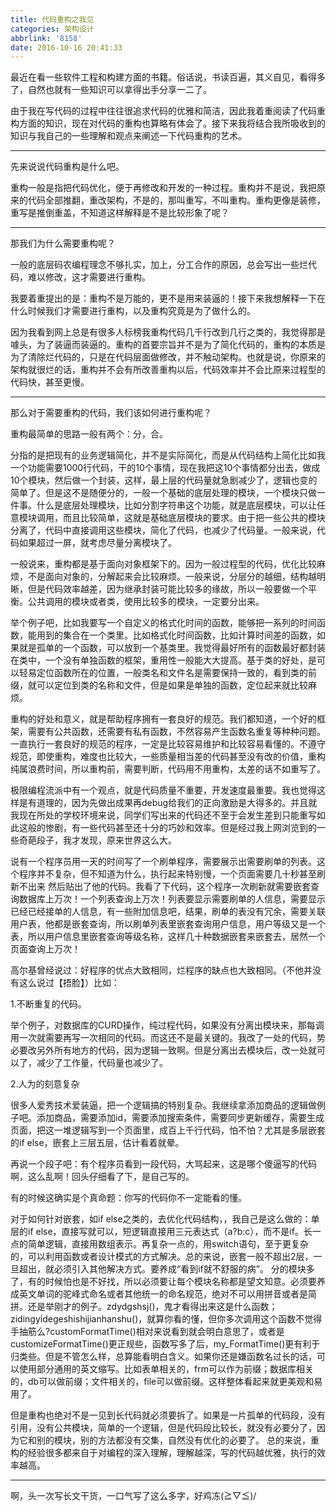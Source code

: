 ```yaml
---
title: 代码重构之我见
categories: 架构设计
abbrlink: '8158'
date: 2016-10-16 20:41:33
---
```


最近在看一些软件工程和构建方面的书籍。俗话说，书读百遍，其义自见，看得多了，自然也就有一些知识可以拿得出手分享一二了。

由于我在写代码的过程中往往很追求代码的优雅和简洁，因此我着重阅读了代码重构方面的知识，现在对代码的重构也算略有体会了。接下来我将结合我所吸收到的知识与我自己的一些理解和观点来阐述一下代码重构的艺术。

<!-- more -->

---

先来说说代码重构是什么吧。

重构一般是指把代码优化，便于再修改和开发的一种过程。重构并不是说，我把原来的代码全部推翻，重改架构，不是的，那叫重写，不叫重构。重构更像是装修，重写是推倒重盖，不知道这样解释是不是比较形象了呢？

---

那我们为什么需要重构呢？

一般的底层码农编程理念不够扎实，加上，分工合作的原因，总会写出一些烂代码，难以修改，这才需要进行重构。

我要着重提出的是：重构不是万能的，更不是用来装逼的！接下来我想解释一下在什么时候我们才需要进行重构，以及重构究竟是为了做什么的。

因为我看到网上总是有很多人标榜我重构代码几千行改到几行之类的，我觉得那是噱头，为了装逼而装逼的。重构的首要宗旨并不是为了简化代码的，重构的本质是为了清除烂代码的，只是在代码层面做修改，并不触动架构。也就是说，你原来的架构就很烂的话，重构并不会有所改善重构以后，代码效率并不会比原来过程型的代码快，甚至更慢。

---

那么对于需要重构的代码，我们该如何进行重构呢？

重构最简单的思路一般有两个：分，合。

分指的是把现有的业务逻辑简化，并不是实际简化，而是从代码结构上简化比如我一个功能需要1000行代码，干的10个事情，现在我把这10个事情都分出去，做成10个模块，然后做一个封装，这样，最上层的代码量就急剧减少了，逻辑也变的简单了。但是这不是随便分的，一般一个基础的底层处理的模块，一个模块只做一件事。什么是底层处理模块，比如分割字符串这个功能，就是底层模块，可以让任意模块调用，而且比较简单，这就是基础底层模块的要求。由于把一些公共的模块分离了，代码中直接调用这些模块，简化了代码，也减少了代码量。一般来说，代码如果超过一屏，就考虑尽量分离模块了。

一般说来，重构都是基于面向对象框架下的。因为一般过程型的代码，优化比较麻烦，不是面向对象的，分解起来会比较麻烦。一般来说，分层分的越细，结构越明晰，但是代码效率越差，因为继承封装可能比较多的缘故，所以一般要做一个平衡。公共调用的模块或者类，使用比较多的模块，一定要分出来。

举个例子吧，比如我要写一个自定义的格式化时间的函数，能够把一系列的时间函数，能用到的集合在一个类里。比如格式化时间函数，比如计算时间差的函数，如果就是孤单的一个函数，可以放到一个基类里。我觉得最好所有的函数最好都封装在类中，一个没有单独函数的框架，重用性一般能大大提高。基于类的好处，是可以轻易定位函数所在的位置，一般类名和文件名是需要保持一致的，看到类的前缀，就可以定位到类的名称和文件，但是如果是单独的函数，定位起来就比较麻烦。

重构的好处和意义，就是帮助程序拥有一套良好的规范。我们都知道，一个好的框架，需要有公共函数，还需要有私有函数，不然容易产生函数名重复等种种问题。一直执行一套良好的规范的程序，一定是比较容易维护和比较容易看懂的。不遵守规范，即使重构，难度也比较大，一些质量相当差的代码甚至没有改的价值，重构纯属浪费时间，所以重构前，需要判断，代码用不用重构，太差的话不如重写了。

极限编程流派中有一个观点，就是代码质量不重要，开发速度最重要。我也觉得这样是有道理的，因为先做出成果再debug给我们的正向激励是大得多的。并且就我现在所处的学校环境来说，同学们写出来的代码还不至于会发生差到只能重写如此这般的惨剧，有一些代码甚至还十分的巧妙和效率。但是经过我上网浏览到的一些奇葩段子，我才发现，原来世界这么大。

说有一个程序员用一天的时间写了一个刷单程序，需要展示出需要刷单的列表。这个程序并不复杂，但不知道为什么，执行起来特别慢，一个页面需要几十秒甚至刷新不出来
然后贴出了他的代码。我看了下代码，这个程序一次刷新就需要嵌套查询数据库上万次！一个列表查询上万次！列表要显示需要刷单的人信息，需要显示已经已经接单的人信息，有一些附加信息吧，结果，刷单的表没有冗余，需要关联用户表，他都是嵌套查询，所以刷单列表里嵌套查询用户信息，用户等级又是一个表，所以用户信息里嵌套查询等级名称，这样几十种数据嵌套来嵌套去，居然一个页面查询上万次！

高尔基曾经说过：好程序的优点大致相同，烂程序的缺点也大致相同。（不他并没有这么说过【捂脸】）比如：

1.不断重复的代码。

举个例子，对数据库的CURD操作，纯过程代码，如果没有分离出模块来，那每调用一次就需要再写一次相同的代码。而这还不是最关键的。我改了一处的代码，势必要改另外所有地方的代码，因为逻辑一致啊。但是分离出去模块后，改一处就可以了，减少了工作量，代码量也减少了。

2.人为的刻意复杂

很多人爱秀技术爱装逼，把一个逻辑搞的特别复杂。我继续拿添加商品的逻辑做例子吧。添加商品，需要添加id，需要添加搜索条件，需要同步更新缓存，需要生成页面，把这一堆逻辑写到一个页面里，成百上千行代码，怕不怕？尤其是多层嵌套的if else，嵌套上三层五层，估计看着就晕。

再说一个段子吧：有个程序员看到一段代码，大骂起来，这是哪个傻逼写的代码啊，这么乱啊！回头仔细看了下，是自己写的。

有的时候这确实是个真命题：你写的代码你不一定能看的懂。

对于如何针对嵌套，如if else之类的，去优化代码结构，，我自己是这么做的：单层的if else，直接写就可以，短逻辑直接用三元表达式（a?b:c），而不是if。长一点的简单逻辑，直接用数组表示。再复杂一点的，用switch语句，至于更复杂的，可以利用函数或者设计模式的方式解决。总的来说，嵌套一般不超出2层，一旦超出，就必须引入其他解决方式。要养成“看到if就不舒服的病”。
分的模块多了，有的时候怕也是不好找，所以必须要让每个模块名称都是望文知意。必须要养成英文单词的驼峰式命名或者其他统一的命名规范，绝对不可以用拼音或者是简拼。还是举刚才的例子。zdydgshsj()，鬼才看得出来这是什么函数；zidingyidegeshishijianhanshu()，就算你看的懂，但你多次调用这个函数不觉得手抽筋么?customFormatTime()相对来说看到就会明白意思了，或者是customizeFormatTime()更正规些，函数写多了后，my_FormatTime()更有利于归类些。但是不管怎么样，总算能看明白含义。如果你还是嫌函数名过长的话，可以使用部分通用的英文缩写。比如表单相关的，frm可以作为前缀；数据库相关的，db可以做前缀；文件相关的，file可以做前缀。这样整体看起来就更美观和易用了。

但是重构也绝对不是一见到长代码就必须要拆了。如果是一片孤单的代码段，没有引用，没有公共模块，简单的一个逻辑，但是代码段比较长，就没有必要分了，因为它和别的模块，别的方法都没有交集，自然没有优化的必要了。
总的来说，重构的经验很多都来自于对编程的深入理解，理解越深，写的代码越优雅，执行的效率越高。

---

啊，头一次写长文干货，一口气写了这么多字，好鸡冻\(≧▽≦)/
